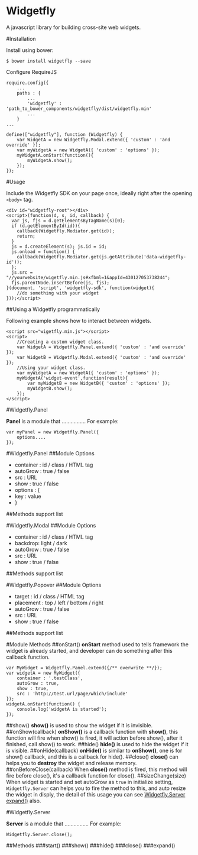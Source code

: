 Widgetfly
==============

A javascript library for building cross-site web widgets.


#Installation

Install using bower:

```shell
$ bower install widgetfly --save
```

Configure RequireJS 

```
require.config({
	...
	paths : {
		...
		'widgetfly' : 'path_to_bower_components/widgetfly/dist/widgetfly.min'
		...
	}
...
	
define(["widgetfly"], function (Widgetfly) {
	var WidgetA = new Widgetfly.Modal.extend({ 'custom' : 'and override' });
	var myWidgetA = new WidgetA({ 'custom' : 'options' });
	myWidgetA.onStart(function(){
		myWidgetA.show();
	});
});

```

#Usage

Include the Widgetfly SDK on your page once, ideally right after the opening ```<body>``` tag.

```
<div id="widgetfly-root"></div>
<script>(function(d, s, id, callback) {
  var js, fjs = d.getElementsByTagName(s)[0];
  if (d.getElementById(id)){
  	callback(Widgetfly.Mediator.get(id));
  	return;
  }
  js = d.createElement(s); js.id = id;
  js.onload = function() {
  	callback(Widgetfly.Mediator.get(js.getAttribute('data-widgetfly-id'));
  };
  js.src = "//yourwebsite/wigetfly.min.js#xfbml=1&appId=430127053738244";
  fjs.parentNode.insertBefore(js, fjs);
}(document, 'script', 'widgetfly-sdk', function(widget){
	//do something with your widget
}));</script>

```

##Using a Widgetfly programmatically

Following example shows how to interact between widgets.

```
<script src="wigetfly.min.js"></script>
<script>
	//Creating a custom widget class. 
	var WidgetA = Widgetfly.Panel.extend({ 'custom' : 'and override' });
	var WidgetB = Widgetfly.Modal.extend({ 'custom' : 'and override' });
	//Using your widget class.
	var myWidgetA = new WidgetA({ 'custom' : 'options' });
	myWidgetA('widget-event',function(result){
		var myWidgetB = new WidgetB({ 'custom' : 'options' });
		myWidgetB.show();
	});
</script>
```




#Widgetfly.Panel

**Panel** is a module that ................ For example:


```
var myPanel = new Widgetfly.Panel({
    options....
});

```


#Widgetfly.Panel
##Module Options
* container : id / class / HTML tag
* autoGrow : true / false
* src : URL
* show : true / false
* options : {
* 	key : value
* }

##Methods support list

#Widgetfly.Modal
##Module Options
* container : id / class / HTML tag
* backdrop: light / dark
* autoGrow : true / false
* src : URL
* show : true / false

##Methods support list

#Widgetfly.Popover
##Module Options
* target : id / class / HTML tag
* placement : top / left / bottom / right
* autoGrow : true / false
* src : URL
* show : true / false

##Methods support list



#Module Methods
##onStart()
**onStart** method used to tells framework the widget is already started, and developer can do something after this callback function.
```
var MyWidget = Widgetfly.Panel.extend({/** overwrite **/});
var widgetA = new MyWidget({
	container : '.testClass',
	autoGrow : true,
	show : true,
	src : 'http://test.url/page/which/include'
});
widgetA.onStart(function() {
	console.log('widgetA is started');
});
```
##show()
**show()** is used to show the widget if it is invisible.
##onShow(callback)
**onShow()** is a callback function with **show()**, this function will fire when show() is fired, it will action before show(), after it finished, call show() to work.
##hide()
**hide()** is used to hide the widget if it is visible.
##onHide(callback)
**onHide()** is similar to **onShow()**, one is for show() callback, and this is a callback for hide(). 
##close()
**close()** can helps you to **destroy** the widget and release memory.
##onBeforeClose(callback)
When **close()** method is fired, this method will fire before close(), it's a callback function for close().
##sizeChange(size)
When widget is started and set autoGrow as ```true``` in initialize setting, ```Widgetfly.Server``` can helps you to fire the method to this, and auto resize the widget in disply, the detail of this usage you can see [Widgetfly.Server expand()](#expand) also.



#Widgetfly.Server

**Server** is a module that ................ For example:


```
Widgetfly.Server.close();
```


##Methods
###start()
###show()
###hide()
###close()
###expand()




